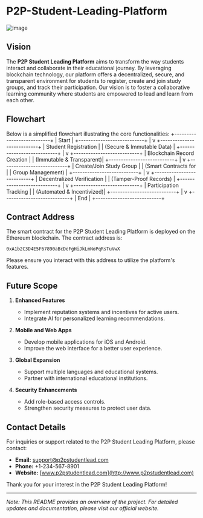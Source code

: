 # P2P-Student-Leading-Platform
![image](https://github.com/user-attachments/assets/99a36736-b900-41bd-9e68-96df3718637a)


## Vision

The **P2P Student Leading Platform** aims to transform the way students interact and collaborate in their educational journey. By leveraging blockchain technology, our platform offers a decentralized, secure, and transparent environment for students to register, create and join study groups, and track their participation. Our vision is to foster a collaborative learning community where students are empowered to lead and learn from each other.

## Flowchart

Below is a simplified flowchart illustrating the core functionalities:
+---------------------------+
|           Start            |
+---------------------------+
            |
            v
+---------------------------+
|   Student Registration     |
| (Secure & Immutable Data)  |
+---------------------------+
            |
            v
+---------------------------+
| Blockchain Record Creation |
|   (Immutable & Transparent)|
+---------------------------+
            |
            v
+---------------------------+
| Create/Join Study Group    |
| (Smart Contracts for       |
|   Group Management)        |
+---------------------------+
            |
            v
+---------------------------+
| Decentralized Verification |
|   (Tamper-Proof Records)   |
+---------------------------+
            |
            v
+---------------------------+
| Participation Tracking     |
|  (Automated & Incentivized)|
+---------------------------+
            |
            v
+---------------------------+
|            End             |
+---------------------------+




## Contract Address

The smart contract for the P2P Student Leading Platform is deployed on the Ethereum blockchain. The contract address is:

```
0xA1b2C3D4E5F67890aBcDeFgHiJkLmNoPqRsTuVwX
```

Please ensure you interact with this address to utilize the platform's features.

## Future Scope

1. **Enhanced Features**
   - Implement reputation systems and incentives for active users.
   - Integrate AI for personalized learning recommendations.

2. **Mobile and Web Apps**
   - Develop mobile applications for iOS and Android.
   - Improve the web interface for a better user experience.

3. **Global Expansion**
   - Support multiple languages and educational systems.
   - Partner with international educational institutions.

4. **Security Enhancements**
   - Add role-based access controls.
   - Strengthen security measures to protect user data.

## Contact Details

For inquiries or support related to the P2P Student Leading Platform, please contact:

- **Email:** support@p2pstudentlead.com
- **Phone:** +1-234-567-8901
- **Website:** [www.p2pstudentlead.com](http://www.p2pstudentlead.com)

Thank you for your interest in the P2P Student Leading Platform!

---

*Note: This README provides an overview of the project. For detailed updates and documentation, please visit our official website.*

